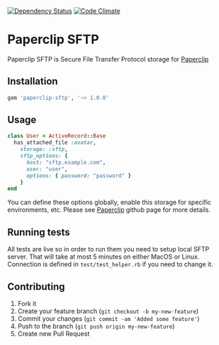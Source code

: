 [![Dependency Status](https://gemnasium.com/spectator/paperclip-sftp.png)](https://gemnasium.com/spectator/paperclip-sftp)
[![Code Climate](https://codeclimate.com/badge.png)](https://codeclimate.com/github/spectator/paperclip-sftp)

Paperclip SFTP
==============

Paperclip SFTP is Secure File Transfer Protocol storage for [Paperclip](https://github.com/thoughtbot/paperclip)

Installation
------------

```ruby
gem 'paperclip-sftp', '~> 1.0.0'
```

Usage
-----

```ruby
class User < ActiveRecord::Base
  has_attached_file :avatar,
    storage: :sftp,
    sftp_options: {
      host: "sftp.example.com",
      user: "user",
      options: { password: "password" }
    }
end
```

You can define these options globally, enable this storage for specific environments, etc. Please see [Paperclip](https://github.com/thoughtbot/paperclip) github page for more details.

Running tests
-------------

All tests are live so in order to run them you need to setup local SFTP server. That will take at most 5 minutes on either MacOS or Linux. Connection is defined in `test/test_helper.rb` if you need to change it.

Contributing
------------

1. Fork it
2. Create your feature branch (`git checkout -b my-new-feature`)
3. Commit your changes (`git commit -am 'Added some feature'`)
4. Push to the branch (`git push origin my-new-feature`)
5. Create new Pull Request
